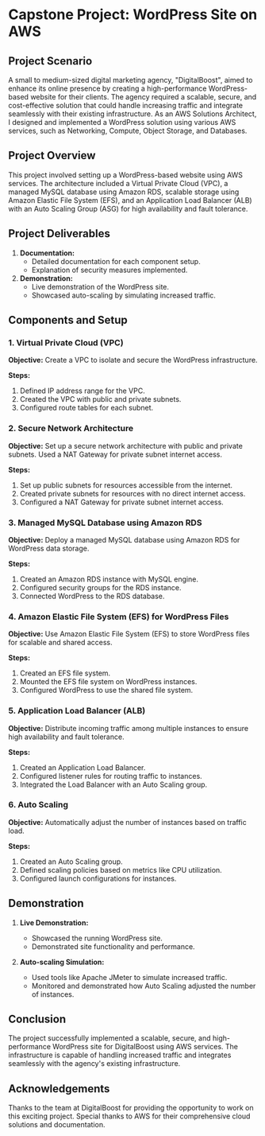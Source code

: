 # Capstone Project: WordPress Site on AWS

## Project Scenario
A small to medium-sized digital marketing agency, "DigitalBoost", aimed to enhance its online presence by creating a high-performance WordPress-based website for their clients. The agency required a scalable, secure, and cost-effective solution that could handle increasing traffic and integrate seamlessly with their existing infrastructure. As an AWS Solutions Architect, I designed and implemented a WordPress solution using various AWS services, such as Networking, Compute, Object Storage, and Databases.

## Project Overview
This project involved setting up a WordPress-based website using AWS services. The architecture included a Virtual Private Cloud (VPC), a managed MySQL database using Amazon RDS, scalable storage using Amazon Elastic File System (EFS), and an Application Load Balancer (ALB) with an Auto Scaling Group (ASG) for high availability and fault tolerance.

## Project Deliverables
1. **Documentation:**
   - Detailed documentation for each component setup.
   - Explanation of security measures implemented.
2. **Demonstration:**
   - Live demonstration of the WordPress site.
   - Showcased auto-scaling by simulating increased traffic.

## Components and Setup

### 1. Virtual Private Cloud (VPC)
**Objective:** Create a VPC to isolate and secure the WordPress infrastructure.

**Steps:**
1. Defined IP address range for the VPC.
2. Created the VPC with public and private subnets.
3. Configured route tables for each subnet.

### 2. Secure Network Architecture
**Objective:** Set up a secure network architecture with public and private subnets. Used a NAT Gateway for private subnet internet access.

**Steps:**
1. Set up public subnets for resources accessible from the internet.
2. Created private subnets for resources with no direct internet access.
3. Configured a NAT Gateway for private subnet internet access.

### 3. Managed MySQL Database using Amazon RDS
**Objective:** Deploy a managed MySQL database using Amazon RDS for WordPress data storage.

**Steps:**
1. Created an Amazon RDS instance with MySQL engine.
2. Configured security groups for the RDS instance.
3. Connected WordPress to the RDS database.

### 4. Amazon Elastic File System (EFS) for WordPress Files
**Objective:** Use Amazon Elastic File System (EFS) to store WordPress files for scalable and shared access.

**Steps:**
1. Created an EFS file system.
2. Mounted the EFS file system on WordPress instances.
3. Configured WordPress to use the shared file system.

### 5. Application Load Balancer (ALB)
**Objective:** Distribute incoming traffic among multiple instances to ensure high availability and fault tolerance.

**Steps:**
1. Created an Application Load Balancer.
2. Configured listener rules for routing traffic to instances.
3. Integrated the Load Balancer with an Auto Scaling group.

### 6. Auto Scaling
**Objective:** Automatically adjust the number of instances based on traffic load.

**Steps:**
1. Created an Auto Scaling group.
2. Defined scaling policies based on metrics like CPU utilization.
3. Configured launch configurations for instances.

## Demonstration
1. **Live Demonstration:**
   - Showcased the running WordPress site.
   - Demonstrated site functionality and performance.

2. **Auto-scaling Simulation:**
   - Used tools like Apache JMeter to simulate increased traffic.
   - Monitored and demonstrated how Auto Scaling adjusted the number of instances.

## Conclusion
The project successfully implemented a scalable, secure, and high-performance WordPress site for DigitalBoost using AWS services. The infrastructure is capable of handling increased traffic and integrates seamlessly with the agency's existing infrastructure.

## Acknowledgements
Thanks to the team at DigitalBoost for providing the opportunity to work on this exciting project. Special thanks to AWS for their comprehensive cloud solutions and documentation.
